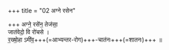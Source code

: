 +++
title = "02 अग्ने रसेन"

+++
अग्ने॒ रसे॑न॒ तेज॑सा॒  
जात॑वेदो॒ वि रो॑चसे ।  
र॒ख्षो॒हा ऽमी॑व॒+++(=आभ्यन्तर-रोग)+++-चात॑नः+++(=शातनः)+++  ॥